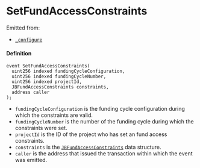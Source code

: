 # SetFundAccessConstraints

Emitted from:

* [`_configure`](/protocol/api/contracts/or-controllers/jbcontroller/write/-_configure.md)

#### Definition

```
event SetFundAccessConstraints(
  uint256 indexed fundingCycleConfiguration,
  uint256 indexed fundingCycleNumber,
  uint256 indexed projectId,
  JBFundAccessConstraints constraints,
  address caller
);
```

* `fundingCycleConfiguration` is the funding cycle configuration during which the constraints are valid.
* `fundingCycleNumber` is the number of the funding cycle during which the constraints were set.
* `projectId` is the ID of the project who has set an fund access constraints.
* `constraints` is the [`JBFundAccessConstraints`](/protocol/api/data-structures/jbfundaccessconstraints.md) data structure.
* `caller` is the address that issued the transaction within which the event was emitted.
